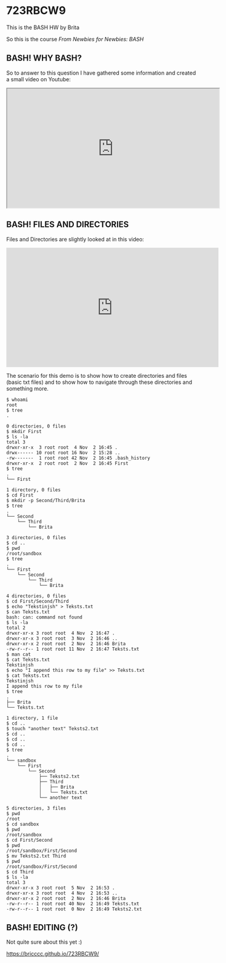 # 723RBCW9
This is the BASH HW by Brita

So this is the course *From Newbies for Newbies: BASH* 
## BASH! WHY BASH?
So to answer to this question I have gathered some information and created a small video on Youtube:

<iframe width="560" height="315" src="https://www.youtube.com/embed/UwA90p9GzGU" ></iframe>


## BASH! FILES AND DIRECTORIES
Files and Directories are slightly looked at in this video:

<iframe width="560" height="315" src="https://www.youtube.com/embed/qw-JPsR6_aQ" frameborder="0" allow="accelerometer; autoplay; encrypted-media; gyroscope; picture-in-picture" allowfullscreen></iframe>

The scenario for this demo is to show how to create directories and files (basic txt files) and to show how to navigate through these directories and something more.  

```console
$ whoami
root
$ tree
.

0 directories, 0 files
$ mkdir First
$ ls -la
total 3
drwxr-xr-x  3 root root  4 Nov  2 16:45 .
drwx------ 10 root root 16 Nov  2 15:28 ..
-rw-------  1 root root 42 Nov  2 16:45 .bash_history
drwxr-xr-x  2 root root  2 Nov  2 16:45 First
$ tree
.
└── First

1 directory, 0 files
$ cd First
$ mkdir -p Second/Third/Brita
$ tree
.
└── Second
    └── Third
        └── Brita

3 directories, 0 files
$ cd ..
$ pwd
/root/sandbox
$ tree
.
└── First
    └── Second
        └── Third
            └── Brita

4 directories, 0 files
$ cd First/Second/Third
$ echo "Tekstinjsh" > Teksts.txt
$ can Teksts.txt
bash: can: command not found
$ ls -la
total 2
drwxr-xr-x 3 root root  4 Nov  2 16:47 .
drwxr-xr-x 3 root root  3 Nov  2 16:46 ..
drwxr-xr-x 2 root root  2 Nov  2 16:46 Brita
-rw-r--r-- 1 root root 11 Nov  2 16:47 Teksts.txt
$ man cat
$ cat Teksts.txt
Tekstinjsh
$ echo "I append this row to my file" >> Teksts.txt
$ cat Teksts.txt
Tekstinjsh
I append this row to my file
$ tree
.
├── Brita
└── Teksts.txt

1 directory, 1 file
$ cd ..
$ touch "another text" Teksts2.txt
$ cd ..
$ cd ..
$ cd ..
$ tree
.
└── sandbox
    └── First
        └── Second
            ├── Teksts2.txt
            ├── Third
            │   ├── Brita
            │   └── Teksts.txt
            └── another text

5 directories, 3 files
$ pwd
/root
$ cd sandbox
$ pwd
/root/sandbox
$ cd First/Second
$ pwd
/root/sandbox/First/Second
$ mv Teksts2.txt Third
$ pwd
/root/sandbox/First/Second
$ cd Third
$ ls -la
total 3
drwxr-xr-x 3 root root  5 Nov  2 16:53 .
drwxr-xr-x 3 root root  4 Nov  2 16:53 ..
drwxr-xr-x 2 root root  2 Nov  2 16:46 Brita
-rw-r--r-- 1 root root 40 Nov  2 16:49 Teksts.txt
-rw-r--r-- 1 root root  0 Nov  2 16:49 Teksts2.txt
```



## BASH! EDITING (?)
Not quite sure about this yet :)

https://bricccc.github.io/723RBCW9/

